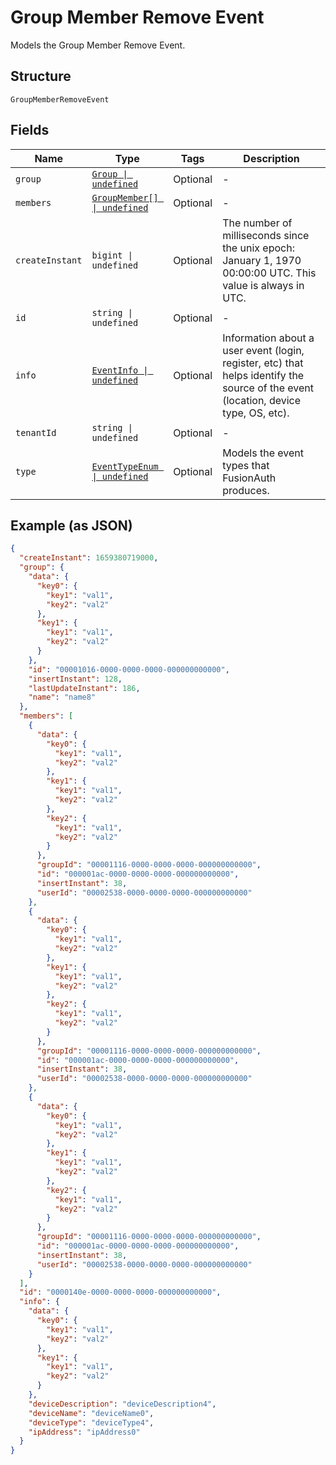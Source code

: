 
# Group Member Remove Event

Models the Group Member Remove Event.

## Structure

`GroupMemberRemoveEvent`

## Fields

| Name | Type | Tags | Description |
|  --- | --- | --- | --- |
| `group` | [`Group \| undefined`](../../doc/models/group.md) | Optional | - |
| `members` | [`GroupMember[] \| undefined`](../../doc/models/group-member.md) | Optional | - |
| `createInstant` | `bigint \| undefined` | Optional | The number of milliseconds since the unix epoch: January 1, 1970 00:00:00 UTC. This value is always in UTC. |
| `id` | `string \| undefined` | Optional | - |
| `info` | [`EventInfo \| undefined`](../../doc/models/event-info.md) | Optional | Information about a user event (login, register, etc) that helps identify the source of the event (location, device type, OS, etc). |
| `tenantId` | `string \| undefined` | Optional | - |
| `type` | [`EventTypeEnum \| undefined`](../../doc/models/event-type-enum.md) | Optional | Models the event types that FusionAuth produces. |

## Example (as JSON)

```json
{
  "createInstant": 1659380719000,
  "group": {
    "data": {
      "key0": {
        "key1": "val1",
        "key2": "val2"
      },
      "key1": {
        "key1": "val1",
        "key2": "val2"
      }
    },
    "id": "00001016-0000-0000-0000-000000000000",
    "insertInstant": 128,
    "lastUpdateInstant": 186,
    "name": "name8"
  },
  "members": [
    {
      "data": {
        "key0": {
          "key1": "val1",
          "key2": "val2"
        },
        "key1": {
          "key1": "val1",
          "key2": "val2"
        },
        "key2": {
          "key1": "val1",
          "key2": "val2"
        }
      },
      "groupId": "00001116-0000-0000-0000-000000000000",
      "id": "000001ac-0000-0000-0000-000000000000",
      "insertInstant": 38,
      "userId": "00002538-0000-0000-0000-000000000000"
    },
    {
      "data": {
        "key0": {
          "key1": "val1",
          "key2": "val2"
        },
        "key1": {
          "key1": "val1",
          "key2": "val2"
        },
        "key2": {
          "key1": "val1",
          "key2": "val2"
        }
      },
      "groupId": "00001116-0000-0000-0000-000000000000",
      "id": "000001ac-0000-0000-0000-000000000000",
      "insertInstant": 38,
      "userId": "00002538-0000-0000-0000-000000000000"
    },
    {
      "data": {
        "key0": {
          "key1": "val1",
          "key2": "val2"
        },
        "key1": {
          "key1": "val1",
          "key2": "val2"
        },
        "key2": {
          "key1": "val1",
          "key2": "val2"
        }
      },
      "groupId": "00001116-0000-0000-0000-000000000000",
      "id": "000001ac-0000-0000-0000-000000000000",
      "insertInstant": 38,
      "userId": "00002538-0000-0000-0000-000000000000"
    }
  ],
  "id": "0000140e-0000-0000-0000-000000000000",
  "info": {
    "data": {
      "key0": {
        "key1": "val1",
        "key2": "val2"
      },
      "key1": {
        "key1": "val1",
        "key2": "val2"
      }
    },
    "deviceDescription": "deviceDescription4",
    "deviceName": "deviceName0",
    "deviceType": "deviceType4",
    "ipAddress": "ipAddress0"
  }
}
```


